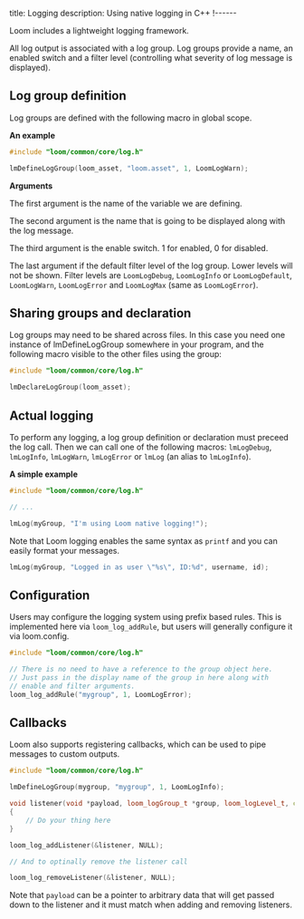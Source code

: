title: Logging
description: Using native logging in C++
!------

Loom includes a lightweight logging framework.

All log output is associated with a log group. Log groups provide a name,
an enabled switch and a filter level (controlling what severity of log message
is displayed).

## Log group definition

Log groups are defined with the following macro in global scope.

**An example**

~~~cpp
#include "loom/common/core/log.h"

lmDefineLogGroup(loom_asset, "loom.asset", 1, LoomLogWarn);
~~~

**Arguments**

The first argument is the name of the variable we are defining.

The second argument is the name that is going to be displayed along with the
log message.

The third argument is the enable switch. 1 for enabled, 0 for disabled.

The last argument if the default filter level of the log group. Lower levels
will not be shown. Filter levels are `LoomLogDebug`, `LoomLogInfo` or `LoomLogDefault`,
`LoomLogWarn`, `LoomLogError` and `LoomLogMax` (same as `LoomLogError`).

## Sharing groups and declaration

Log groups may need to be shared across files. In this case you need one
instance of lmDefineLogGroup somewhere in your program, and the following
macro visible to the other files using the group:

~~~cpp
#include "loom/common/core/log.h"

lmDeclareLogGroup(loom_asset);
~~~

## Actual logging

To perform any logging, a log group definition or declaration must preceed
the log call. Then we can call one of the following macros: `lmLogDebug`,
`lmLogInfo`, `lmLogWarn`, `lmLogError` or `lmLog` (an alias to `lmLogInfo`).

**A simple example**

~~~cpp
#include "loom/common/core/log.h"

// ...

lmLog(myGroup, "I'm using Loom native logging!");
~~~

Note that Loom logging enables the same syntax as `printf` and you can easily
format your messages.

~~~cpp
lmLog(myGroup, "Logged in as user \"%s\", ID:%d", username, id);
~~~

## Configuration

Users may configure the logging system using prefix based rules. This is
implemented here via `loom_log_addRule`, but users will generally configure
it via loom.config.

~~~cpp
#include "loom/common/core/log.h"

// There is no need to have a reference to the group object here.
// Just pass in the display name of the group in here along with
// enable and filter arguments.
loom_log_addRule("mygroup", 1, LoomLogError);
~~~

## Callbacks

Loom also supports registering callbacks, which can be used to pipe messages
to custom outputs.

~~~cpp
#include "loom/common/core/log.h"

lmDefineLogGroup(mygroup, "mygroup", 1, LoomLogInfo);

void listener(void *payload, loom_logGroup_t *group, loom_logLevel_t, const char *msg)
{
    // Do your thing here
}

loom_log_addListener(&listener, NULL);

// And to optinally remove the listener call

loom_log_removeListener(&listener, NULL);
~~~

Note that `payload` can be a pointer to arbitrary data that will get passed down
to the listener and it must match when adding and removing listeners.